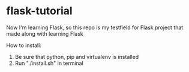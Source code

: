 # flask-tutorial
Now I'm learning Flask, so this repo is my testfield for Flask project that made along with learning Flask

How to install:<br>
1. Be sure that python, pip and virtualenv is installed<br>
2. Run "./install.sh" in terminal<br>
